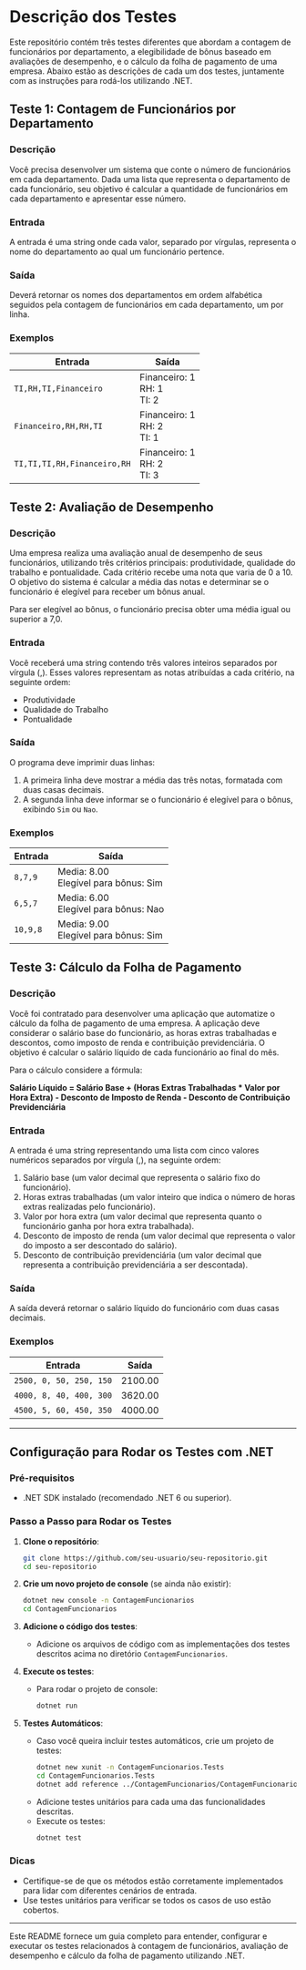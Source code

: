 # Descrição dos Testes

Este repositório contém três testes diferentes que abordam a contagem de funcionários por departamento, a elegibilidade de bônus baseado em avaliações de desempenho, e o cálculo da folha de pagamento de uma empresa. Abaixo estão as descrições de cada um dos testes, juntamente com as instruções para rodá-los utilizando .NET.

## Teste 1: Contagem de Funcionários por Departamento

### Descrição
Você precisa desenvolver um sistema que conte o número de funcionários em cada departamento. Dada uma lista que representa o departamento de cada funcionário, seu objetivo é calcular a quantidade de funcionários em cada departamento e apresentar esse número.

### Entrada
A entrada é uma string onde cada valor, separado por vírgulas, representa o nome do departamento ao qual um funcionário pertence.

### Saída
Deverá retornar os nomes dos departamentos em ordem alfabética seguidos pela contagem de funcionários em cada departamento, um por linha.

### Exemplos

| Entrada                       | Saída                              |
| ----------------------------- | ---------------------------------- |
| `TI,RH,TI,Financeiro`          | Financeiro: 1<br>RH: 1<br>TI: 2   |
| `Financeiro,RH,RH,TI`          | Financeiro: 1<br>RH: 2<br>TI: 1   |
| `TI,TI,TI,RH,Financeiro,RH`    | Financeiro: 1<br>RH: 2<br>TI: 3   |

## Teste 2: Avaliação de Desempenho

### Descrição
Uma empresa realiza uma avaliação anual de desempenho de seus funcionários, utilizando três critérios principais: produtividade, qualidade do trabalho e pontualidade. Cada critério recebe uma nota que varia de 0 a 10. O objetivo do sistema é calcular a média das notas e determinar se o funcionário é elegível para receber um bônus anual.

Para ser elegível ao bônus, o funcionário precisa obter uma média igual ou superior a 7,0.

### Entrada
Você receberá uma string contendo três valores inteiros separados por vírgula (,). Esses valores representam as notas atribuídas a cada critério, na seguinte ordem:
- Produtividade
- Qualidade do Trabalho
- Pontualidade

### Saída
O programa deve imprimir duas linhas:
1. A primeira linha deve mostrar a média das três notas, formatada com duas casas decimais.
2. A segunda linha deve informar se o funcionário é elegível para o bônus, exibindo `Sim` ou `Nao`.

### Exemplos

| Entrada   | Saída                                   |
| --------- | --------------------------------------- |
| `8,7,9`   | Media: 8.00<br>Elegível para bônus: Sim |
| `6,5,7`   | Media: 6.00<br>Elegível para bônus: Nao |
| `10,9,8`  | Media: 9.00<br>Elegível para bônus: Sim |

## Teste 3: Cálculo da Folha de Pagamento

### Descrição
Você foi contratado para desenvolver uma aplicação que automatize o cálculo da folha de pagamento de uma empresa. A aplicação deve considerar o salário base do funcionário, as horas extras trabalhadas e descontos, como imposto de renda e contribuição previdenciária. O objetivo é calcular o salário líquido de cada funcionário ao final do mês.

Para o cálculo considere a fórmula:

**Salário Líquido = Salário Base + (Horas Extras Trabalhadas * Valor por Hora Extra) - Desconto de Imposto de Renda - Desconto de Contribuição Previdenciária**

### Entrada
A entrada é uma string representando uma lista com cinco valores numéricos separados por vírgula (,), na seguinte ordem:
1. Salário base (um valor decimal que representa o salário fixo do funcionário).
2. Horas extras trabalhadas (um valor inteiro que indica o número de horas extras realizadas pelo funcionário).
3. Valor por hora extra (um valor decimal que representa quanto o funcionário ganha por hora extra trabalhada).
4. Desconto de imposto de renda (um valor decimal que representa o valor do imposto a ser descontado do salário).
5. Desconto de contribuição previdenciária (um valor decimal que representa a contribuição previdenciária a ser descontada).

### Saída
A saída deverá retornar o salário líquido do funcionário com duas casas decimais.

### Exemplos

| Entrada                            | Saída   |
| ---------------------------------- | ------- |
| `2500, 0, 50, 250, 150`            | 2100.00 |
| `4000, 8, 40, 400, 300`            | 3620.00 |
| `4500, 5, 60, 450, 350`            | 4000.00 |

---

## Configuração para Rodar os Testes com .NET

### Pré-requisitos
- .NET SDK instalado (recomendado .NET 6 ou superior).

### Passo a Passo para Rodar os Testes

1. **Clone o repositório**:
   ```bash
   git clone https://github.com/seu-usuario/seu-repositorio.git
   cd seu-repositorio
   ```

2. **Crie um novo projeto de console** (se ainda não existir):
   ```bash
   dotnet new console -n ContagemFuncionarios
   cd ContagemFuncionarios
   ```

3. **Adicione o código dos testes**:
   - Adicione os arquivos de código com as implementações dos testes descritos acima no diretório `ContagemFuncionarios`.

4. **Execute os testes**:
   - Para rodar o projeto de console:
     ```bash
     dotnet run
     ```

5. **Testes Automáticos**:
   - Caso você queira incluir testes automáticos, crie um projeto de testes:
     ```bash
     dotnet new xunit -n ContagemFuncionarios.Tests
     cd ContagemFuncionarios.Tests
     dotnet add reference ../ContagemFuncionarios/ContagemFuncionarios.csproj
     ```
   - Adicione testes unitários para cada uma das funcionalidades descritas.
   - Execute os testes:
     ```bash
     dotnet test
     ```

### Dicas
- Certifique-se de que os métodos estão corretamente implementados para lidar com diferentes cenários de entrada.
- Use testes unitários para verificar se todos os casos de uso estão cobertos.

---

Este README fornece um guia completo para entender, configurar e executar os testes relacionados à contagem de funcionários, avaliação de desempenho e cálculo da folha de pagamento utilizando .NET.
